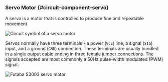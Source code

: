 ### Servo Motor {#circuit-component-servo}

A servo is a motor that is controlled to produce fine and repeatable movement 

![Circuit symbol of a servo motor](https://raw.githubusercontent.com/OnionIoT/Onion-Docs/master/Omega2/Kit-Guides/img/servo-symbol.png)

Servos normally have three terminals - a power (`Vcc`) line, a signal (`SIG`) input, and a ground (`GND`) connection. These terminals are usually bundled in a single output cable ending in three female jumper connections. The signals accepted are most commonly a 50Hz pulse-width modulated (PWM) signal.

![Futaba S3003 servo motor](https://raw.githubusercontent.com/OnionIoT/Onion-Docs/master/Omega2/Kit-Guides/img/servo.jpg)
